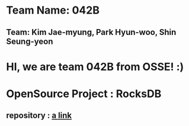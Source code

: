 # Team Name: 042B
## Team: Kim Jae-myung, Park Hyun-woo, Shin Seung-yeon
 
# HI, we are team 042B from OSSE! :)

# OpenSource Project : RocksDB
## repository : [a link](https://github.com/17-1-SKKU-OSS/rocksdb)
